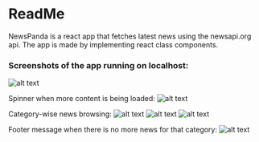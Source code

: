 # ReadMe

NewsPanda is a react app that fetches latest news using the newsapi.org api. The app is made by implementing react class components.

### Screenshots of the app running on localhost:
![alt text](https://github.com/rajat-singh1999/news-panda/image/README/first.png)

Spinner when more content is being loaded:
![alt text](https://github.com/rajat-singh1999/news-panda/image/README/spinner.png)

Category-wise news browsing:
![alt text](https://github.com/rajat-singh1999/news-panda/image/README/cat1.png)
![alt text](https://github.com/rajat-singh1999/news-panda/image/README/cat2.png)
![alt text](https://github.com/rajat-singh1999/news-panda/image/README/cat3.png)

Footer message when there is no more news for that category:
![alt text](https://github.com/rajat-singh1999/news-panda/image/README/footer.png)
